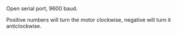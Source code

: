 Open serial port, 9600 baud.

Positive numbers will turn the motor clockwise, negative will turn it anticlockwise.
